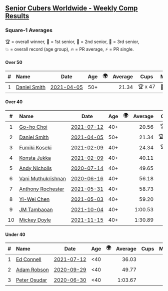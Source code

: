 <style>table {white-space: nowrap;}</style>
<link rel="stylesheet" type="text/css" href="/scw-comp/css/flags.css" />

## [Senior Cubers Worldwide - Weekly Comp Results](/scw-comp/results/)
### Square-1 Averages

<span style="white-space: nowrap;">🏆 = overall winner</span>, <span style="white-space: nowrap;">🥇 = 1st senior</span>, <span style="white-space: nowrap;">🥈 = 2nd senior</span>, <span style="white-space: nowrap;">🥉 = 3rd senior</span>, <span style="white-space: nowrap;">💥 = overall record (age group)</span>, <span style="white-space: nowrap;">🔥 = PR average</span>, <span style="white-space: nowrap;">⚡ = PR single</span>.

#### Over 50

| # | Name | Date | Age | 🌍 | Average | Cups | Medals | Achievements | Video |
| :--: | :-- | :--: | :--: | :--: | --: | :--: | :-- | :-- | :-- |
| 1 | [Daniel Smith](../../persons/daniel_smith/sq1.md) | [2021-04-05](../../results/2021-04-05/sq1.md) | 50+ | <i class="flag flag-US" /> | 21.34 | 🏆 x 47 | 🥇 x 47, 🥈 x 9 | 💥 x 10, 🔥 x 6, ⚡ x 6 | [Desktop](https://www.facebook.com/events/469300370885865/permalink/476831766799392) / [Mobile](https://m.facebook.com/events/469300370885865?view=permalink&id=476831766799392) |

#### Over 40

| # | Name | Date | Age | 🌍 | Average | Cups | Medals | Achievements | Video |
| :--: | :-- | :--: | :--: | :--: | --: | :--: | :-- | :-- | :-- |
| 1 | [Go-ho Choi](../../persons/go_ho_choi/sq1.md) | [2021-07-12](../../results/2021-07-12/sq1.md) | 40+ | <i class="flag flag-KR" /> | 20.56 | 🏆 x 1 | 🥇 x 1 | 💥 x 1, 🔥 x 1, ⚡ x 1 | [Desktop](https://www.facebook.com/events/853178815336395/permalink/858970044757272) / [Mobile](https://m.facebook.com/events/853178815336395?view=permalink&id=858970044757272) |
| 2 | [Daniel Smith](../../persons/daniel_smith/sq1.md) | [2021-04-05](../../results/2021-04-05/sq1.md) | 50+ | <i class="flag flag-US" /> | 21.34 | 🏆 x 47 | 🥇 x 47, 🥈 x 9 | 💥 x 10, 🔥 x 6, ⚡ x 6 | [Desktop](https://www.facebook.com/events/469300370885865/permalink/476831766799392) / [Mobile](https://m.facebook.com/events/469300370885865?view=permalink&id=476831766799392) |
| 3 | [Fumiki Koseki](../../persons/fumiki_koseki/sq1.md) | [2021-02-09](../../results/2021-02-09/sq1.md) | 40+ | <i class="flag flag-JP" /> | 24.34 | 🏆 x 8 | 🥇 x 8, 🥈 x 16 | 💥 x 2, 🔥 x 9, ⚡ x 4 | [Desktop](https://www.facebook.com/events/466529388059949/permalink/470686107644277) / [Mobile](https://m.facebook.com/events/466529388059949?view=permalink&id=470686107644277) |
| 4 | [Konsta Jukka](../../persons/konsta_jukka/sq1.md) | [2021-02-09](../../results/2021-02-09/sq1.md) | 40+ | <i class="flag flag-FI" /> | 40.11 |  | 🥉 x 5 | 🔥 x 4, ⚡ x 3 | [Desktop](https://www.facebook.com/events/466529388059949/permalink/470833987629489) / [Mobile](https://m.facebook.com/events/466529388059949?view=permalink&id=470833987629489) |
| 5 | [Andy Nicholls](../../persons/andy_nicholls/sq1.md) | [2020-07-14](../../results/2020-07-14/sq1.md) | 40+ | <i class="flag flag-GB" /> | 49.65 |  | 🥈 x 6 | 🔥 x 2, ⚡ x 2 | [Desktop](https://www.facebook.com/events/413064016333950/permalink/415320132775005) / [Mobile](https://m.facebook.com/events/413064016333950?view=permalink&id=415320132775005) |
| 6 | [Vani Muthukrishnan](../../persons/vani_muthukrishnan/sq1.md) | [2020-06-16](../../results/2020-06-16/sq1.md) | 40+ | <i class="flag flag-IN" /> | 56.18 |  | 🥉 x 1 | 🔥 x 1, ⚡ x 1 | [Desktop](https://www.facebook.com/events/296087658445428/permalink/298743144846546) / [Mobile](https://m.facebook.com/events/296087658445428?view=permalink&id=298743144846546) |
| 7 | [Anthony Rochester](../../persons/anthony_rochester/sq1.md) | [2021-05-31](../../results/2021-05-31/sq1.md) | 40+ | <i class="flag flag-AU" /> | 58.73 |  | 🥈 x 2, 🥉 x 1 | 🔥 x 3, ⚡ x 3 | [Desktop](https://www.facebook.com/events/4232725036784843/permalink/4238850322838981) / [Mobile](https://m.facebook.com/events/4232725036784843?view=permalink&id=4238850322838981) |
| 8 | [Yi-Wei Chen](../../persons/yi_wei_chen/sq1.md) | [2021-05-03](../../results/2021-05-03/sq1.md) | 40+ | <i class="flag flag-TW" /> | 59.20 |  | 🥈 x 3, 🥉 x 6 | 🔥 x 2, ⚡ x 2 | [Desktop](https://www.facebook.com/events/1091923434665777/permalink/1095189344339186) / [Mobile](https://m.facebook.com/events/1091923434665777?view=permalink&id=1095189344339186) |
| 9 | [JM Tambaoan](../../persons/jm_tambaoan/sq1.md) | [2021-10-04](../../results/2021-10-04/sq1.md) | 40+ | <i class="flag flag-PH" /> | 1:00.53 |  | 🥈 x 8, 🥉 x 2 | 🔥 x 10, ⚡ x 7 | [Desktop](https://www.facebook.com/events/1205858816603137/permalink/1214797552375930) / [Mobile](https://m.facebook.com/events/1205858816603137?view=permalink&id=1214797552375930) |
| 10 | [Mickey Doyle](../../persons/mickey_doyle/sq1.md) | [2021-11-15](../../results/2021-11-15/sq1.md) | 40+ | <i class="flag flag-US" /> | 1:30.89 |  | 🥈 x 1 | 🔥 x 1, ⚡ x 1 | [Desktop](https://www.facebook.com/events/914365772539993/permalink/922106355099268) / [Mobile](https://m.facebook.com/events/914365772539993?view=permalink&id=922106355099268) |

#### Under 40

| # | Name | Date | Age | 🌍 | Average | Cups | Medals | Achievements | Video |
| :--: | :-- | :--: | :--: | :--: | --: | :--: | :-- | :-- | :-- |
| 1 | [Ed Connell](../../persons/ed_connell/sq1.md) | [2021-07-12](../../results/2021-07-12/sq1.md) | <40 | <i class="flag flag-IE" /> | 36.03 |  |  | 💥 x 1, 🔥 x 5, ⚡ x 4 | [Desktop](https://www.facebook.com/events/853178815336395/permalink/857292288258381) / [Mobile](https://m.facebook.com/events/853178815336395?view=permalink&id=857292288258381) |
| 2 | [Adam Robson](../../persons/adam_robson/sq1.md) | [2020-09-29](../../results/2020-09-29/sq1.md) | <40 | <i class="flag flag-GB" /> | 49.77 |  |  | 🔥 x 4, ⚡ x 4 | [Desktop](https://www.facebook.com/100005428097972/videos/1479966612194261) / [Mobile](https://m.facebook.com/100005428097972/videos/1479966612194261) |
| 3 | [Peter Osudar](../../persons/peter_osudar/sq1.md) | [2020-06-30](../../results/2020-06-30/sq1.md) | <40 | <i class="flag flag-CA" /> | 1:03.67 |  |  | 🔥 x 1, ⚡ x 1 | [Desktop](https://www.facebook.com/events/1716512181834525/permalink/1716712041814539) / [Mobile](https://m.facebook.com/events/1716512181834525?view=permalink&id=1716712041814539) |


<!-- Global site tag (gtag.js) - Google Analytics -->
<script async src="https://www.googletagmanager.com/gtag/js?id=UA-86348435-3"></script>
<script>window.dataLayer = window.dataLayer || []; function gtag() {dataLayer.push(arguments);} gtag('js', new Date()); gtag('config', 'UA-86348435-3');</script>
